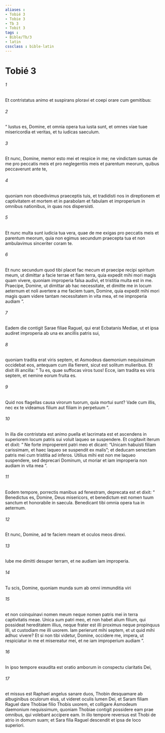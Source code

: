 ```yaml
---
aliases : 
- Tobié 3
- Tobie 3
- Tb 3
- Tobit 3
tags : 
- Bible/Tb/3
- latin
cssclass : bible-latin
---
```


# Tobié 3

###### 1
Et contristatus animo et suspirans ploravi et coepi orare cum gemitibus: 
###### 2
“ Iustus es, Domine, et omnia opera tua iusta sunt, et omnes viae tuae misericordia et veritas, et tu iudicas saeculum. 
###### 3
Et nunc, Domine, memor esto mei et respice in me; ne vindictam sumas de me pro peccatis meis et pro neglegentiis meis et parentum meorum, quibus peccaverunt ante te, 
###### 4
quoniam non oboedivimus praeceptis tuis, et tradidisti nos in direptionem et captivitatem et mortem et in parabolam et fabulam et improperium in omnibus nationibus, in quas nos dispersisti. 
###### 5
Et nunc multa sunt iudicia tua vera, quae de me exigas pro peccatis meis et parentum meorum, quia non egimus secundum praecepta tua et non ambulavimus sinceriter coram te. 
###### 6
Et nunc secundum quod tibi placet fac mecum et praecipe recipi spiritum meum, ut dimittar a facie terrae et fiam terra, quia expedit mihi mori magis quam vivere, quoniam improperia falsa audivi, et tristitia multa est in me. Praecipe, Domine, ut dimittar ab hac necessitate, et dimitte me in locum aeternum et noli avertere a me faciem tuam, Domine, quia expedit mihi mori magis quam videre tantam necessitatem in vita mea, et ne improperia audiam ”.
###### 7
Eadem die contigit Sarae filiae Raguel, qui erat Ecbatanis Mediae, ut et ipsa audiret improperia ab una ex ancillis patris sui, 
###### 8
quoniam tradita erat viris septem, et Asmodeus daemonium nequissimum occidebat eos, antequam cum illa fierent, sicut est solitum mulieribus. Et dixit illi ancilla: “ Tu es, quae suffocas viros tuos! Ecce, iam tradita es viris septem, et nemine eorum fruita es. 
###### 9
Quid nos flagellas causa virorum tuorum, quia mortui sunt? Vade cum illis, nec ex te videamus filium aut filiam in perpetuum ”. 
###### 10
In illa die contristata est animo puella et lacrimata est et ascendens in superiorem locum patris sui voluit laqueo se suspendere. Et cogitavit iterum et dixit: “ Ne forte improperent patri meo et dicant: “Unicam habuisti filiam carissimam, et haec laqueo se suspendit ex malis”; et deducam senectam patris mei cum tristitia ad inferos. Utilius mihi est non me laqueo suspendere, sed deprecari Dominum, ut moriar et iam improperia non audiam in vita mea ”. 
###### 11
Eodem tempore, porrectis manibus ad fenestram, deprecata est et dixit: “ Benedictus es, Domine, Deus misericors, et benedictum est nomen tuum sanctum et honorabile in saecula. Benedicant tibi omnia opera tua in aeternum. 
###### 12
Et nunc, Domine, ad te faciem meam et oculos meos direxi. 
###### 13
Iube me dimitti desuper terram, et ne audiam iam improperia. 
###### 14
Tu scis, Domine, quoniam munda sum ab omni immunditia viri 
###### 15
et non coinquinavi nomen meum neque nomen patris mei in terra captivitatis meae. Unica sum patri meo, et non habet alium filium, qui possideat hereditatem illius, neque frater est illi proximus neque propinquus illi, ut custodiam me illi uxorem. Iam perierunt mihi septem, et ut quid mihi adhuc vivere? Et si non tibi videtur, Domine, occidere me, impera, ut respiciatur in me et misereatur mei, et ne iam improperium audiam ”.
###### 16
In ipso tempore exaudita est oratio amborum in conspectu claritatis Dei, 
###### 17
et missus est Raphael angelus sanare duos, Thobin desquamare ab albuginibus oculorum eius, ut videret oculis lumen Dei, et Saram filiam Raguel dare Thobiae filio Thobis uxorem, et colligare Asmodeum daemonium nequissimum, quoniam Thobiae contigit possidere eam prae omnibus, qui volebant accipere eam. In illo tempore reversus est Thobi de atrio in domum suam; et Sara filia Raguel descendit et ipsa de loco superiori.
